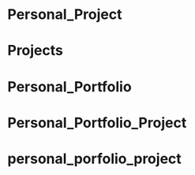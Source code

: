 # Personal_Project
# Projects
# Personal_Portfolio
# Personal_Portfolio_Project
# personal_porfolio_project
